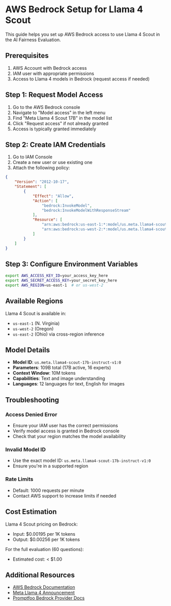 # AWS Bedrock Setup for Llama 4 Scout

This guide helps you set up AWS Bedrock access to use Llama 4 Scout in the AI Fairness Evaluation.

## Prerequisites

1. AWS Account with Bedrock access
2. IAM user with appropriate permissions
3. Access to Llama 4 models in Bedrock (request access if needed)

## Step 1: Request Model Access

1. Go to the AWS Bedrock console
2. Navigate to "Model access" in the left menu
3. Find "Meta Llama 4 Scout 17B" in the model list
4. Click "Request access" if not already granted
5. Access is typically granted immediately

## Step 2: Create IAM Credentials

1. Go to IAM Console
2. Create a new user or use existing one
3. Attach the following policy:

```json
{
    "Version": "2012-10-17",
    "Statement": [
        {
            "Effect": "Allow",
            "Action": [
                "bedrock:InvokeModel",
                "bedrock:InvokeModelWithResponseStream"
            ],
            "Resource": [
                "arn:aws:bedrock:us-east-1:*:model/us.meta.llama4-scout-17b-instruct-v1/*",
                "arn:aws:bedrock:us-west-2:*:model/us.meta.llama4-scout-17b-instruct-v1/*"
            ]
        }
    ]
}
```

## Step 3: Configure Environment Variables

```bash
export AWS_ACCESS_KEY_ID=your_access_key_here
export AWS_SECRET_ACCESS_KEY=your_secret_key_here
export AWS_REGION=us-east-1  # or us-west-2
```

## Available Regions

Llama 4 Scout is available in:
- `us-east-1` (N. Virginia)
- `us-west-2` (Oregon)
- `us-east-2` (Ohio) via cross-region inference

## Model Details

- **Model ID**: `us.meta.llama4-scout-17b-instruct-v1:0`
- **Parameters**: 109B total (17B active, 16 experts)
- **Context Window**: 10M tokens
- **Capabilities**: Text and image understanding
- **Languages**: 12 languages for text, English for images

## Troubleshooting

### Access Denied Error
- Ensure your IAM user has the correct permissions
- Verify model access is granted in Bedrock console
- Check that your region matches the model availability

### Invalid Model ID
- Use the exact model ID: `us.meta.llama4-scout-17b-instruct-v1:0`
- Ensure you're in a supported region

### Rate Limits
- Default: 1000 requests per minute
- Contact AWS support to increase limits if needed

## Cost Estimation

Llama 4 Scout pricing on Bedrock:
- Input: $0.00195 per 1K tokens
- Output: $0.00256 per 1K tokens

For the full evaluation (60 questions):
- Estimated cost: < $1.00

## Additional Resources

- [AWS Bedrock Documentation](https://docs.aws.amazon.com/bedrock/)
- [Meta Llama 4 Announcement](https://aws.amazon.com/blogs/aws/llama-4-models-from-meta-now-available-in-amazon-bedrock-serverless/)
- [Promptfoo Bedrock Provider Docs](https://promptfoo.dev/docs/providers/aws-bedrock/) 